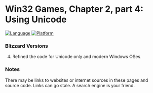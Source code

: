# Win32 Games, Chapter 2, part  4: Using Unicode

[![Language](https://img.shields.io/badge/Language%20-C++-blue.svg)](https://github.com/GeorgePimpleton/Win32-games/)
[![Platform](https://img.shields.io/badge/Platform%20-Win32-blue.svg)](https://github.com/GeorgePimpleton/Win32-games/)

### Blizzard Versions
4. Refined the code for Unicode only and modern Windows OSes.

### Notes
There may be links to websites or internet sources in these pages and source code. Links can go stale. A search engine is your friend.
